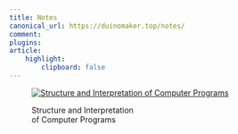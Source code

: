 ```yaml
---
title: Notes
canonical_url: https://duinomaker.top/notes/
comment:
plugins:
article:
    highlight:
        clipboard: false
---
```


<figure class="image has-mb-6">
<a href="/SICP/" target="_self"><img class="image book-cover not-gallery-item" src="/images/books/sicp.jpg" alt="Structure and Interpretation of Computer Programs" /></a>
<p class="rigid">Structure and Interpretation<br />of Computer Programs</p>
</figure>

<!-- <div class="tile is-ancestor">
<div class="tile">
<figure class="image has-mb-6">
<a href="/SICP/" target="_self"><img class="image book-cover not-gallery-item" src="/images/books/sicp.jpg" alt="Structure and Interpretation of Computer Programs" /></a>
<p class="rigid">Structure and Interpretation<br />of Computer Programs</p>
</figure>
</div>

<div class="tile">
<figure class="image has-mb-6">
<a href="/CM/" target="_self"><img class="image book-cover not-gallery-item" src="/images/books/cm.jpg" alt="Concrete Mathematics" /></a>
<p class="rigid">Concrete Mathematics</p>
</figure>
</div>

<div class="tile">
<figure class="image has-mb-6">
<a href="/ITOC/" target="_self"><img class="image book-cover not-gallery-item" src="/images/books/itoc.jpg" alt="Introdoction to the Theory of Computation" /></a>
<p class="rigid">Introduction to the<br />Theory of Computation</p>
</figure>
</div>
</div> -->